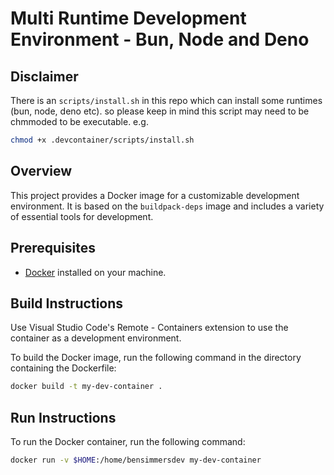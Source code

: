 # Multi Runtime Development Environment - Bun, Node and Deno

## Disclaimer
There is an `scripts/install.sh` in this repo which can install some runtimes (bun, node, deno etc). so please keep in mind this script may need to be chmmoded to be executable.
e.g.
```bash
chmod +x .devcontainer/scripts/install.sh
```

## Overview
This project provides a Docker image for a customizable development environment. It is based on the `buildpack-deps` image and includes a variety of essential tools for development.

## Prerequisites
- [Docker](https://www.docker.com/get-started) installed on your machine.

## Build Instructions
Use Visual Studio Code's Remote - Containers extension to use the container as a development environment.

To build the Docker image, run the following command in the directory containing the Dockerfile:

```bash
docker build -t my-dev-container .
```

## Run Instructions
To run the Docker container, run the following command:

```bash
docker run -v $HOME:/home/bensimmersdev my-dev-container
```

